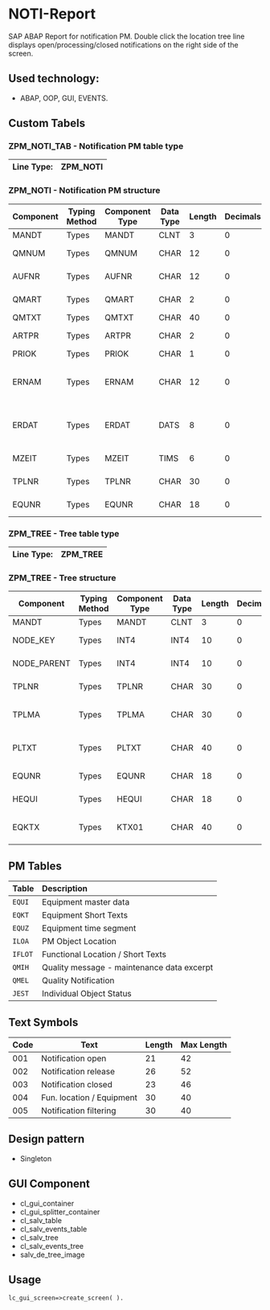# NOTI-Report
SAP ABAP Report for notification PM. 
Double click the location tree line displays open/processing/closed notifications on the right side of the screen.

## Used technology: 
+  ABAP, OOP, GUI, EVENTS. 



## Custom Tabels

### ZPM_NOTI_TAB - Notification PM table type
| Line Type: | ZPM_NOTI |
| :-------- | :------- | 

### ZPM_NOTI - Notification PM structure
| Component | Typing Method| Component Type | Data Type | Length | Decimals | Short Description |
|------------|-------|------------|-----------|--------|----------|--------------------|
| MANDT      | Types | MANDT          | CLNT      | 3      | 0        | Client                                      |
| QMNUM      | Types | QMNUM          | CHAR      | 12     | 0        | Notification No                             |
| AUFNR      | Types | AUFNR          | CHAR      | 12     | 0        | Order Number                                |
| QMART      | Types | QMART          | CHAR      | 2      | 0        | Notification Type                           |
| QMTXT      | Types | QMTXT          | CHAR      | 40     | 0        | Short Text                                  |
| ARTPR      | Types | ARTPR          | CHAR      | 2      | 0        | Priority Type                               |
| PRIOK      | Types | PRIOK          | CHAR      | 1      | 0        | Priority                                    |
| ERNAM      | Types | ERNAM          | CHAR      | 12     | 0        | Name of Person who Created the Object       |
| ERDAT      | Types | ERDAT          | DATS      | 8      | 0        | Date on Which Record Was Created            |
| MZEIT      | Types | MZEIT          | TIMS      | 6      | 0        | Time of Notification                        |
| TPLNR      | Types | TPLNR          | CHAR      | 30     | 0        | Functional Location                         |
| EQUNR      | Types | EQUNR          | CHAR      | 18     | 0        | Equipment Number                            |


### ZPM_TREE - Tree table type
| Line Type: | ZPM_TREE |
| :-------- | :------- | 

### ZPM_TREE - Tree structure

| Component | Typing Method| Component Type | Data Type | Length | Decimals | Short Description |
|------------|-------|------------|-----------|--------|----------|--------------------|
| MANDT       | Types | MANDT          | CLNT      | 3      | 0        | Client                        |
| NODE_KEY    | Types | INT4       | INT4      | 10     | 0        | Natural Number                |
| NODE_PARENT | Types | INT4    | INT4      | 10     | 0        | Natural Number                |
| TPLNR       | Types | TPLNR          | CHAR      | 30     | 0        | Functional Location           |
| TPLMA       | Types | TPLMA          | CHAR      | 30     | 0        | Superior functional location  |
| PLTXT       | Types | PLTXT          | CHAR      | 40     | 0        | Description of functional location |
| EQUNR       | Types | EQUNR          | CHAR      | 18     | 0        | Equipment Number              |
| HEQUI       | Types | HEQUI          | CHAR      | 18     | 0        | Superordinate Equipment       |
| EQKTX       | Types | KTX01     | CHAR    | 40  |  0     | Description of technical object |


## PM Tables
| Table | Description                |
| :--------  | :------------------------- |
| `EQUI` | Equipment master data |
| `EQKT` | Equipment Short Texts |
| `EQUZ` | Equipment time segment |
| `ILOA` | PM Object Location |
| `IFLOT` | Functional Location / Short Texts |
| `QMIH` | Quality message - maintenance data excerpt |
| `QMEL` | Quality Notification |
| `JEST` | Individual Object Status |

## Text Symbols
| Code | Text                      | Length | Max Length|
|------|------------------------------------|---------|---------|
| 001  | Notification open             | 21      | 42      |
| 002  | Notification release         | 26      | 52      |
| 003  | Notification closed            | 23      | 46      |
| 004  | Fun. location / Equipment     | 30      | 40      |
| 005  | Notification filtering     | 30      | 40      |

## Design pattern
+ Singleton


    
## GUI Component
+ cl_gui_container
+ cl_gui_splitter_container
+ cl_salv_table
+ cl_salv_events_table
+ cl_salv_tree
+ cl_salv_events_tree
+ salv_de_tree_image



## Usage
```
lc_gui_screen=>create_screen( ).
```
